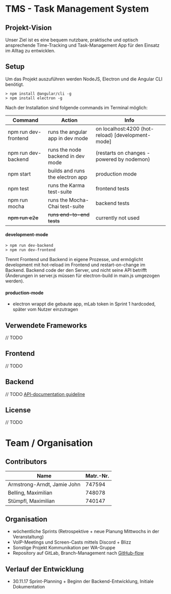 # TMS - Task Management System

## Projekt-Vision
Unser Ziel ist es eine bequem nutzbare, praktische und optisch ansprechende Time-Tracking und Task-Management App für den Einsatz im Alltag zu entwicklen. 

## Setup
Um das Projekt auszuführen werden NodeJS, Electron und die Angular CLI benötigt. 

```shell
> npm install @angular/cli -g
> npm install electron -g
```

Nach der Installation sind folgende commands im Terminal möglich: 

|Command|Action|Info|
|-------|------|----|
|npm run dev-frontend|runs the angular app in dev mode|on localhost:4200 (hot-reload) [development-mode]|
|npm run dev-backend|runs the node backend in dev mode|(restarts on changes - powered by nodemon)|
|npm start|builds and runs the electron app|production mode|
|npm test|runs the Karma test-suite|frontend tests|
|npm run mocha|runs the Mocha-Chai test-suite|backend tests|
|~~npm run e2e~~|~~runs end-to-end tests~~|currently not used|

#### development-mode

```shell
> npm run dev-backend
> npm run dev-frontend
```

Trennt Frontend und Backend in eigene Prozesse, und ermöglicht development mit hot-reload im Frontend und restart-on-change im Backend. 
Backend code der den Server, und nicht seine API betrifft (Änderungen in server.js müssen für electron-build in main.js umgezogen werden). 

#### production-mode
- electron wrappt die gebaute app, mLab token in Sprint 1 hardcoded, später vom Nutzer einzutragen

## Verwendete Frameworks
// TODO

## Frontend
// TODO

## Backend
// TODO [API-documentation guideline](https://gist.github.com/iros/3426278)

## License
// TODO

# Team / Organisation

## Contributors
|Name|Matr.-Nr.|
|----|---------|
|Armstrong-Arndt, Jamie John|747594| 
|Belling, Maximilian|748078|
|Stümpfl, Maximilian|740147| 

## Organisation
- wöchentliche Sprints (Retrospektive + neue Planung Mittwochs in der Veranstaltung)
- VoIP-Meetings und Screen-Casts mittels Discord + Blizz
- Sonstige Projekt Kommunikation per WA-Gruppe
- Repository auf GitLab, Branch-Management nach [GitHub-flow](https://guides.github.com/introduction/flow/)

## Verlauf der Entwicklung
- 30.11.17 Sprint-Planning + Beginn der Backend-Entwicklung, Initiale Dokumentation
